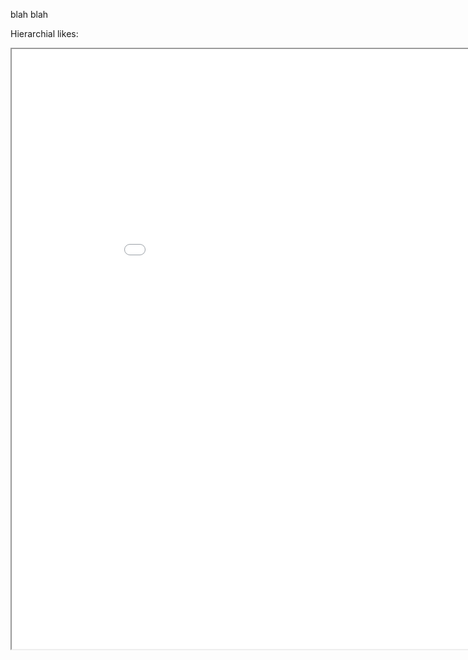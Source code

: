 blah blah

<div id="chart_div"></div>

Hierarchial likes:
<iframe src="artistHierarchialGraph.html" width="960" height="960"></iframe>
